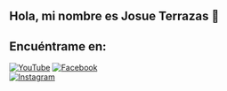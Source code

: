 ## Hola, mi nombre es Josue Terrazas 👋

<!--
**TerrazasJr316/TerrazasJr316** is a ✨ _special_ ✨ repository because its `README.md` (this file) appears on your GitHub profile.

Here are some ideas to get you started:

- 🔭 I’m currently working on ...
- 🌱 I’m currently learning ...
- 👯 I’m looking to collaborate on ...
- 🤔 I’m looking for help with ...
- 💬 Ask me about ...
- 📫 How to reach me: ...
- 😄 Pronouns: ...
- ⚡ Fun fact: ...
-->

## Encuéntrame en:

[![YouTube](https://img.shields.io/badge/YouTube-Josue_Terrazas_Mendoza-FF0000?style=for-the-badge&logo=YouTube&logoColor=white&labelColor=101010)](https://youtube.com/@terrazasmendozajosue7523)
[![Facebook](https://img.shields.io/badge/Facebook-Josu%C3%A9_Terrazas-0866FF?style=for-the-badge&logo=Facebook&logoColor=white&labelColor=101010)](https://facebook.com/josue.terrazasmendoza)
</br>
[![Instagram](https://img.shields.io/badge/Instagram-jos__mdz316-E4405F?style=for-the-badge&logo=Instagram&logoColor=white&labelColor=101010)](https://www.instagram.com/jos_mdz316/)